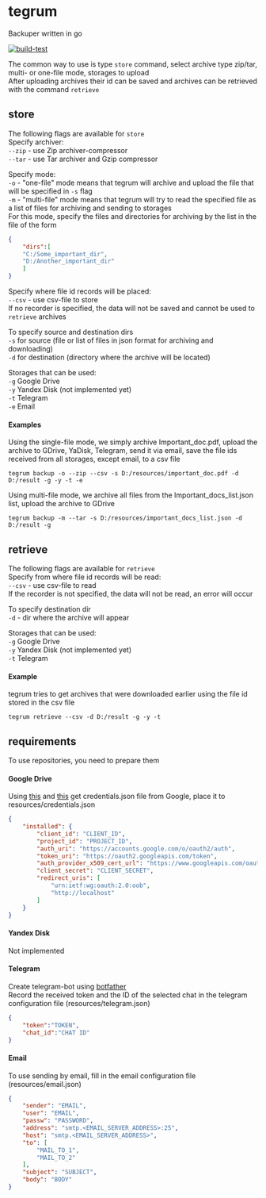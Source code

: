 # tegrum
Backuper written in go<br>

[![build-test](https://github.com/s-vvardenfell/tegrum/actions/workflows/main.yml/badge.svg)](https://github.com/s-vvardenfell/tegrum/actions/workflows/main.yml)

The common way to use is type `store` command, select archive type zip/tar, multi- or one-file mode, storages to upload<br>
After uploading archives their id can be saved and archives can be retrieved with the command `retrieve`

## store
The following flags are available for `store`<br>
Specify archiver:<br>
`--zip` - use Zip archiver-compressor<br>
`--tar` - use Tar archiver and Gzip compressor<br>

Specify mode:<br>
`-o` - "one-file" mode means that tegrum will archive and upload the file that will be specified in `-s` flag<br>
`-m` - "multi-file" mode means that tegrum will try to read the specified file as a list of files for archiving and sending to storages<br>
For this mode, specify the files and directories for archiving by the list in the file of the form
```json
{
	"dirs":[	
	"C:/Some_important_dir",
	"D:/Another_important_dir"
	]
}
```

Specify where file id records will be placed:<br>
`--csv` - use csv-file to store<br>
If no recorder is specified, the data will not be saved and cannot be used to `retrieve` archives<br>

To specify source and destination dirs<br>
`-s` for source (file or list of files in json format for archiving and downloading)<br>
`-d` for destination (directory where the archive will be located)<br>

Storages that can be used:<br>
`-g` Google Drive<br>
`-y` Yandex Disk (not implemented yet)<br>
`-t` Telegram<br>
`-e` Email<br>

#### Examples
Using the single-file mode, we simply archive Important_doc.pdf, upload the archive to GDrive, YaDisk, Telegram, send it via email, save the file ids received from all storages, except email, to a csv file<br>
```
tegrum backup -o --zip --csv -s D:/resources/important_doc.pdf -d D:/result -g -y -t -e
```
Using multi-file mode, we archive all files from the Important_docs_list.json list, upload the archive to GDrive<br>
```
tegrum backup -m --tar -s D:/resources/important_docs_list.json -d D:/result -g
```
## retrieve
The following flags are available for `retrieve`<br>
Specify from where file id records will be read:<br>
`--csv` - use csv-file to read<br>
If the recorder is not specified, the data will not be read, an error will occur<br>

To specify destination dir<br>
`-d` - dir where the archive will appear<br>

Storages that can be used:<br>
`-g` Google Drive<br>
`-y` Yandex Disk (not implemented yet)<br>
`-t` Telegram<br>

#### Example
tegrum tries to get archives that were downloaded earlier using the file id stored in the csv file<br>
```
tegrum retrieve --csv -d D:/result -g -y -t
```
## requirements
To use repositories, you need to prepare them<br>
#### Google Drive
Using [this](https://developers.google.com/drive/api/guides/about-sdk) and [this](https://developers.google.com/workspace/guides/get-started) get credentials.json file from Google, place it to resources/credentials.json<br>
```json
{
    "installed": {
        "client_id": "CLIENT_ID",
        "project_id": "PROJECT_ID",
        "auth_uri": "https://accounts.google.com/o/oauth2/auth",
        "token_uri": "https://oauth2.googleapis.com/token",
        "auth_provider_x509_cert_url": "https://www.googleapis.com/oauth2/v1/certs",
        "client_secret": "CLIENT_SECRET",
        "redirect_uris": [
            "urn:ietf:wg:oauth:2.0:oob",
            "http://localhost"
        ]
    }
}
```
#### Yandex Disk
Not implemented<br>
#### Telegram
Create telegram-bot using [botfather](https://core.telegram.org/bots)<br>
Record the received token and the ID of the selected chat in the telegram configuration file (resources/telegram.json)
```json
{
    "token":"TOKEN",
    "chat_id":"CHAT ID"
}
```
#### Email
To use sending by email, fill in the email configuration file (resources/email.json)<br>
```json
{
    "sender": "EMAIL",
    "user": "EMAIL",
    "passw": "PASSWORD",
    "address": "smtp.<EMAIL_SERVER_ADDRESS>:25",
    "host": "smtp.<EMAIL_SERVER_ADDRESS>",
    "to": [
        "MAIL_TO_1",
        "MAIL_TO_2"
    ],
    "subject": "SUBJECT",
    "body": "BODY"
}
```
